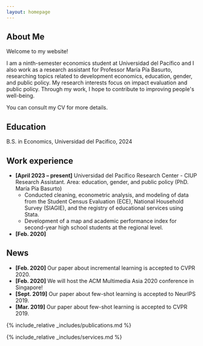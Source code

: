 ```yaml
---
layout: homepage
---
```


## About Me

Welcome to my website! 

I am a ninth-semester economics student at Universidad del Pacífico and I also work as a research assistant for Professor María Pía Basurto, researching topics related to development economics, education, gender, and public policy. My research interests focus on impact evaluation and public policy. Through my work, I hope to contribute to improving people's well-being. 

You can consult my CV for more details.

## Education 

B.S. in Economics, Universidad del Pacifico, 2024

## Work experience
- **[April 2023 – present]** Universidad del Pacífico Research Center  - CIUP 
Research Assistant. Area: education, gender, and public policy (PhD. María Pía Basurto)
    - Conducted cleaning, econometric analysis, and modeling of data from the Student Census Evaluation (ECE), National Household Survey (SIAGIE), and the registry of educational services using Stata.
    - Development of a map and academic performance index for second-year high school students at the regional level.
- **[Feb. 2020]**


## News

- **[Feb. 2020]** Our paper about incremental learning is accepted to CVPR 2020.
- **[Feb. 2020]** We will host the ACM Multimedia Asia 2020 conference in Singapore!
- **[Sept. 2019]** Our paper about few-shot learning is accepted to NeurIPS 2019.
- **[Mar. 2019]** Our paper about few-shot learning is accepted to CVPR 2019.

{% include_relative _includes/publications.md %}

{% include_relative _includes/services.md %}

